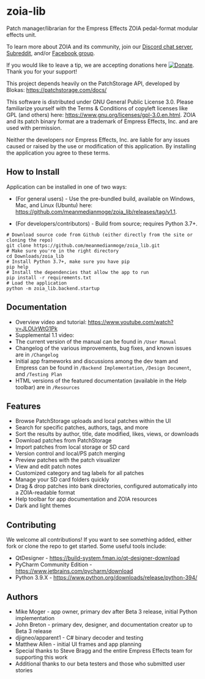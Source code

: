 # zoia-lib
Patch manager/librarian for the Empress Effects ZOIA pedal-format modular effects unit.

To learn more about ZOIA and its community, join our [Discord chat server](https://discordapp.com/invite/HG5GesY),
[Subreddit](https://reddit.com/r/zoia), and/or [Facebook group](https://facebook.com/groups/EmpressZOIAUsers).

If you would like to leave a tip, we are accepting donations here
[![Donate](https://img.shields.io/badge/Donate-PayPal-blue.svg)](https://www.paypal.com/cgi-bin/webscr?cmd=_donations&business=UUQ3SW5VMV3X4&currency_code=USD&source=url).
Thank you for your support!

This project depends heavily on the PatchStorage API, developed by Blokas: https://patchstorage.com/docs/

This software is distributed under GNU General Public License 3.0.
Please familiarize yourself with the Terms & Conditions of copyleft licenses like GPL (and others) here:
https://www.gnu.org/licenses/gpl-3.0.en.html.
ZOIA and its patch binary format are a trademark of Empress Effects, Inc. and are used with permission.

Neither the developers nor Empress Effects, Inc. are liable for any issues caused or raised by the use or
modification of this application. By installing the application you agree to these terms.

## How to Install
Application can be installed in one of two ways:
- (For general users) - Use the pre-bundled build, available on Windows, Mac, and Linux (Ubuntu) here:
https://github.com/meanmedianmoge/zoia_lib/releases/tag/v1.1.

- (For developers/contributors) - Build from source; requires Python 3.7+.
```
# Download source code from Github (either directly from the site or cloning the repo)
git clone https://github.com/meanmedianmoge/zoia_lib.git
# Make sure you're in the right directory
cd Downloads/zoia_lib
# Install Python 3.7+, make sure you have pip
pip help
# Install the dependencies that allow the app to run
pip install -r requirements.txt
# Load the application
python -m zoia_lib.backend.startup
```

## Documentation
- Overview video and tutorial: https://www.youtube.com/watch?v=JLOUrWtG1Pk
- Supplemental 1.1 video:
- The current version of the manual can be found in `/User Manual`
- Changelog of the various improvements, bug fixes, and known issues are in `/Changelog`
- Initial app frameworks and discussions among the dev team and Empress can be found in `/Backend Implementation`, 
`/Design Document`, and `/Testing Plan`
- HTML versions of the featured documentation (available in the Help toolbar) are in `/Resources`

## Features
- Browse PatchStorage uploads and local patches within the UI
- Search for specific patches, authors, tags, and more
- Sort the results by author, title, date modified, likes, views, or downloads
- Download patches from PatchStorage
- Import patches from local storage or SD card
- Version control and local/PS patch merging
- Preview patches with the patch visualizer
- View and edit patch notes
- Customized category and tag labels for all patches
- Manage your SD card folders quickly
- Drag & drop patches into bank directories, configured automatically into a ZOIA-readable format
- Help toolbar for app documentation and ZOIA resources
- Dark and light themes

## Contributing
We welcome all contributions! If you want to see something added, 
either fork or clone the repo to get started. Some useful tools include:
- QtDesigner - https://build-system.fman.io/qt-designer-download
- PyCharm Community Edition - https://www.jetbrains.com/pycharm/download
- Python 3.9.X - https://www.python.org/downloads/release/python-394/

## Authors
- Mike Moger - app owner, primary dev after Beta 3 release, initial Python implementation
- John Breton - primary dev, designer, and documentation creator up to Beta 3 release
- djigneo/apparent1 - C# binary decoder and testing
- Matthew Allen - initial UI frames and app planning
- Special thanks to Steve Bragg and the entire Empress Effects team for supporting this work
- Additional thanks to our beta testers and those who submitted user stories
